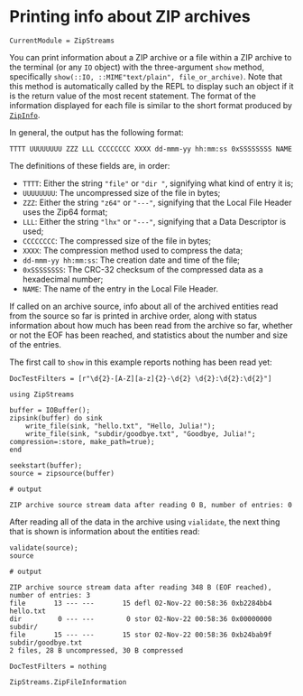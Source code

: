 # Printing info about ZIP archives

```@meta
CurrentModule = ZipStreams
```

You can print information about a ZIP archive or a file within a ZIP archive to the terminal
(or any `IO` object) with the three-argument `show` method, specifically
`show(::IO, ::MIME"text/plain", file_or_archive)`. Note that this method is automatically called
by the REPL to display such an object if it is the return value of the most recent statement. The
format of the information displayed for each file is similar to the short format produced by
[`ZipInfo`](https://linux.die.net/man/1/zipinfo).

In general, the output has the following format:

```
TTTT UUUUUUUU ZZZ LLL CCCCCCCC XXXX dd-mmm-yy hh:mm:ss 0xSSSSSSSS NAME
```

The definitions of these fields are, in order:
- `TTTT`: Either the string `"file"` or `"dir "`, signifying what kind of entry it is;
- `UUUUUUUU`: The uncompressed size of the file in bytes;
- `ZZZ`: Either the string `"z64"` or `"---"`, signifying that the Local File Header uses the Zip64 format;
- `LLL`: Either the string `"lhx"` or `"---"`, signifying that a Data Descriptor is used;
- `CCCCCCCC`: The compressed size of the file in bytes;
- `XXXX`: The compression method used to compress the data;
- `dd-mmm-yy hh:mm:ss`: The creation date and time of the file;
- `0xSSSSSSSS`: The CRC-32 checksum of the compressed data as a hexadecimal number;
- `NAME`: The name of the entry in the Local File Header.

If called on an archive source, info about all of the archived entities read from the source
so far is printed in archive order, along with status information about how much has been
read from the archive so far, whether or not the EOF has been reached, and statistics about
the number and size of the entries.

The first call to `show` in this example reports nothing has been read yet:

```@meta
DocTestFilters = [r"\d{2}-[A-Z][a-z]{2}-\d{2} \d{2}:\d{2}:\d{2}"]
```

```jldoctest info1
using ZipStreams

buffer = IOBuffer();
zipsink(buffer) do sink
    write_file(sink, "hello.txt", "Hello, Julia!");
    write_file(sink, "subdir/goodbye.txt", "Goodbye, Julia!"; compression=:store, make_path=true);
end

seekstart(buffer);
source = zipsource(buffer)

# output

ZIP archive source stream data after reading 0 B, number of entries: 0
```

After reading all of the data in the archive using `vialidate`, the next thing that is shown is
information about the entities read:

```jldoctest info1
validate(source);
source

# output

ZIP archive source stream data after reading 348 B (EOF reached), number of entries: 3
file       13 --- ---       15 defl 02-Nov-22 00:58:36 0xb2284bb4 hello.txt
dir         0 --- ---        0 stor 02-Nov-22 00:58:36 0x00000000 subdir/
file       15 --- ---       15 stor 02-Nov-22 00:58:36 0xb24bab9f subdir/goodbye.txt
2 files, 28 B uncompressed, 30 B compressed
```

```@meta
DocTestFilters = nothing
```

```@info
ZipStreams.ZipFileInformation
```